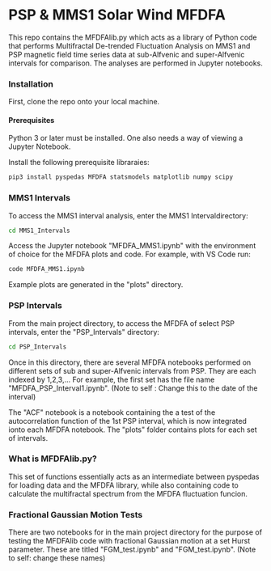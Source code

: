 # PSP & MMS1 Solar Wind MFDFA 
This repo contains the MFDFAlib.py which acts as a library of Python code that
performs Multifractal De-trended Fluctuation Analysis on MMS1
and PSP magnetic field time series data at sub-Alfvenic and super-Alfvenic
intervals for comparison. The analyses are performed in Jupyter notebooks. 

### Installation

First, clone the repo onto your local machine. 

#### Prerequisites 
Python 3 or later must be installed. One also needs a way of viewing a Jupyter
Notebook.

Install the following prerequisite libraraies:
```python
pip3 install pyspedas MFDFA statsmodels matplotlib numpy scipy 
``` 

### MMS1 Intervals
To access the MMS1 interval analysis, enter the MMS1 Intervaldirectory:
```bash
cd MMS1_Intervals
```
Access the Jupyter notebook "MFDFA_MMS1.ipynb" with the environment of choice for the MFDFA plots and code. For
example, with VS Code run:
```bash
code MFDFA_MMS1.ipynb
```

Example plots are generated in the "plots" directory. 

### PSP Intervals
From the main project directory, to access the MFDFA of select PSP intervals, 
enter the "PSP_Intervals" directory: 
```bash
cd PSP_Intervals
```
Once in this directory, there are several MFDFA notebooks performed on different
sets of sub and super-Alfvenic intervals from PSP. They are each indexed by
1,2,3,... For example, the first set has the file name
"MFDFA_PSP_Interval1.ipynb".
(Note to self : Change this to the date of the interval)

The "ACF" notebook is a notebook containing the a test of the autocorrelation
function of the 1st PSP interval, which is now integrated ionto each MFDFA
notebook. The "plots" folder contains plots for each set of intervals. 

### What is MFDFAlib.py?
This set of functions essentially acts as an intermediate between
pyspedas for loading data and the MFDFA library, while also containing code to
calculate the multifractal spectrum from the MFDFA fluctuation funcion. 

### Fractional Gaussian Motion Tests
There are two notebooks for in the main project directory for the purpose of
testing the MFDFAlib code with fractional Gaussian motion at a set Hurst
parameter. These are titled "FGM_test.ipynb" and "FGM_test.ipynb". (Note to
self: change these names)
